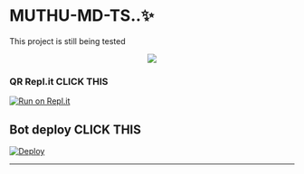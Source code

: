 # MUTHU-MD-TS..✨
This project is still being tested
<p align="center"> <a href="https://www.youtube.com/channel/UCBi1evgI3DI3pwC_H5zK0kg"><img align="center" src="https://telegra.ph/file/9e419ec409836fb6bd331.jpg"/></a>
 <p align="center">

    
  ### QR  Repl.it CLICK THIS

[![Run on Repl.it](https://repl.it/badge/github/quiec/whatsasena)](https://replit.com/@user123ja/MUTHU-MD-TS-V2?v=1)

## Bot deploy  CLICK THIS
[![Deploy](https://www.herokucdn.com/deploy/button.svg)](https://heroku.com/deploy?template=https://github.com/user123ja/MUTHU-MD-TS-V2)

---------------------------------   



 
  
 
